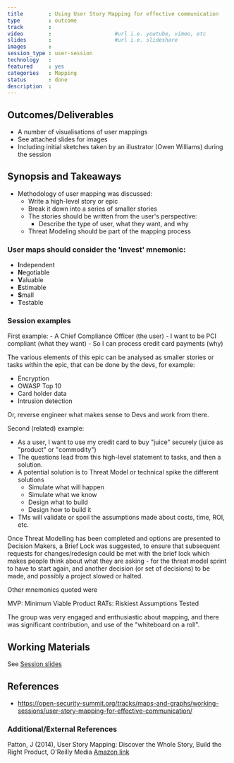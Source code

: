 ```yaml
---
title        : Using User Story Mapping for effective communication
type         : outcome
track        :
video        :                    #url i.e. youtube, vimeo, etc
slides       :                    #url i.e. slideshare
images       :
session_type : user-session
technology   :
featured     : yes
categories   : Mapping
status       : done
description  :
---
```



## Outcomes/Deliverables
- A number of visualisations of user mappings
- See attached slides for images
- Including initial sketches taken by an illustrator (Owen Williams) during the session

## Synopsis and Takeaways
- Methodology of user mapping was discussed:
   - Write a high-level story or epic
   - Break it down into a series of smaller stories
   - The stories should be written from the user's perspective:
      - Describe the type of user, what they want, and why
   - Threat Modeling should be part of the mapping process

### User maps should consider the 'Invest' mnemonic:
 - **I**ndependent
 - **N**egotiable
 - **V**aluable
 - **E**stimable
 - **S**mall
 - **T**estable

### Session examples
First example:
    - A Chief Compliance Officer (the user)
       - I want to be PCI compliant (what they want)
          - So I can process credit card payments (why)

The various elements of this epic can be analysed as smaller stories or tasks within the epic, that can be done by the devs, for example:
- Encryption
- OWASP Top 10
- Card holder data
- Intrusion detection

Or, reverse engineer what makes sense to Devs and work from there.

Second (related) example:
- As a user, I want to use my credit card to buy "juice" securely (juice as "product" or "commodity")
- The questions lead from this high-level statement to tasks, and then a solution.
- A potential solution is to Threat Model or technical spike the different solutions
   - Simulate what will happen
   - Simulate what we know
   - Design what to build
   - Design how to build it
- TMs will validate or spoil the assumptions made about costs, time, ROI, etc.

Once Threat Modelling has been completed and options are presented to Decision Makers, a Brief Lock was suggested, to ensure that subsequent requests for changes/redesign could be met with the brief lock which makes people think about what they are asking - for the threat model sprint to have to start again, and another decision (or set of decisions) to be made, and possibly a project slowed or halted.

Other mnemonics quoted were

MVP:  Minimum Viable Product
RATs: Riskiest Assumptions Tested

The group was very engaged and enthusiastic about mapping, and there was significant contribution, and use of the "whiteboard on a roll".

## Working Materials
See [Session slides](https://drive.google.com/open?id=1-lug6UzisKtoxVih3SbSvKufGP1h5yRX7FbZkh25004)

## References
- https://open-security-summit.org/tracks/maps-and-graphs/working-sessions/user-story-mapping-for-effective-communication/

### Additional/External References
Patton, J (2014), User Story Mapping: Discover the Whole Story, Build the Right Product, O'Reilly Media [Amazon link](20https://www.amazon.co.uk/User-Story-Mapping-Discover-Product/dp/1491904909)
